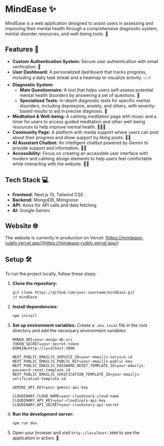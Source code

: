 # MindEase ✨

MindEase is a web application designed to assist users in assessing and improving their mental health through a comprehensive diagnostic system, mental disorder resources, and well-being tools. 💖

## Features 🚀

  * **Custom Authentication System:** Secure user authentication with email verification. 🔐
  * **User Dashboard:** A personalized dashboard that tracks progress, including a daily task streak and a heatmap to visualize activity. 📈🔥
  * **Diagnostic System:**
      * **Main Questionnaire:** A tool that helps users self-assess potential mental health disorders by answering a set of questions. 🤔
      * **Specialized Tests:** In-depth diagnostic tests for specific mental disorders, including depression, anxiety, and others, with severity-based results to aid in precise diagnosis. 🧠
  * **Meditation & Well-being:** A calming meditation page with music and a timer for users to access guided meditation and other well-being resources to help improve mental health. 🧘‍♀️🎶
  * **Community Page:** A platform with media support where users can post about their progress and show support by liking posts. 🤝💬
  * **AI Assistant Chatbot:** An intelligent chatbot powered by Gemini to provide support and information. 🤖💡
  * **Accessibility:** Focus on creating an accessible user interface with modern and calming design elements to help users feel comfortable while interacting with the website. 🎨😌

## Tech Stack 💻

  * **Frontend:** Next.js 15, Tailwind CSS
  * **Backend:** MongoDB, Mongoose
  * **API:** Axios for API calls and data fetching
  * **AI:** Google Gemini

## Website 🌐

The website is currently in production on Vercel: [https://mindease-ruddy.vercel.app/](https://mindease-ruddy.vercel.app/)

## Setup 🛠️

To run the project locally, follow these steps:

1.  **Clone the repository:**
    ```bash
    git clone https://github.com/your-username/mindEase.git
    cd mindEase
    ```
2.  **Install dependencies:**
    ```bash
    npm install
    ```
3.  **Set up environment variables:** Create a `.env.local` file in the root directory and add the necessary environment variables:
    ```
    MONGO_URI=your-mongo-db-uri
    TOKEN_SECRET=your-secret-token
    DOMAIN=http://localhost:3000

    NEXT_PUBLIC_EMAILJS_SERVICE_ID=your-emailjs-service-id
    NEXT_PUBLIC_EMAILJS_PUBLIC_KEY=your-emailjs-public-key
    NEXT_PUBLIC_EMAILJS_PASSWORD_RESET_TEMPLATE_ID=your-emailjs-password-reset-template-id
    NEXT_PUBLIC_EMAILJS_VERIFICATION_TEMPLATE_ID=your-emailjs-verification-template-id

    GEMINI_API_KEY=your-gemini-api-key

    CLOUDINARY_CLOUD_NAME=your-cloudinary-cloud-name
    CLOUDINARY_API_KEY=your-cloudinary-api-key
    CLOUDINARY_API_SECRET=your-cloudinary-api-secret
    ```
4.  **Run the development server:**
    ```bash
    npm run dev
    ```
5.  Open your browser and visit `http://localhost:3000` to see the application in action. 🚀
